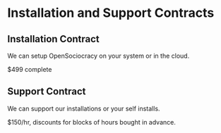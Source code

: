 # Installation and Support Contracts

## Installation Contract

We can setup OpenSociocracy on your system or in the cloud.

$499 complete

## Support Contract

We can support our installations or your self installs.

$150/hr, discounts for blocks of hours bought in advance.